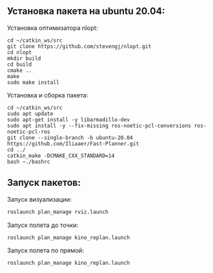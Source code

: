 ## Установка пакета на ubuntu 20.04:
Установка оптимизатора nlopt:
```
cd ~/catkin_ws/src
git clone https://github.com/stevengj/nlopt.git
cd nlopt
mkdir build
cd build
cmake ..
make
sudo make install
```
Установка и сборка пакета:
```
cd ~/catkin_ws/src
sudo apt update
sudo apt-get install -y libarmadillo-dev
sudo apt install -y --fix-missing ros-noetic-pcl-conversions ros-noetic-pcl-ros
git clone --single-branch -b ubuntu-20.04 https://github.com/Iliaaer/Fast-Planner.git
cd ../ 
catkin_make -DCMAKE_CXX_STANDARD=14
bash ~./bashrc
```
## Запуск пакетов:
Запуск визуализации:
```bash
roslaunch plan_manage rviz.launch
```
Запуск полета до точки:
```bash
roslaunch plan_manage kino_replan.launch
```
Запуск полета по прямой:
```bash
roslaunch plan_manage kino_replan.launch
```

